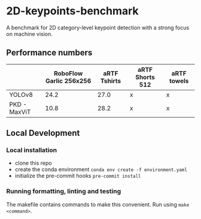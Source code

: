 # 2D-keypoints-benchmark
A benchmark for 2D category-level keypoint detection with a strong focus on machine vision.



## Performance numbers
|  | RoboFlow Garlic 256x256 | aRTF Tshirts | aRTF Shorts 512 | aRTF towels |
| --- | --- | --- | ---|  --- |
| YOLOv8 |24.2 |27.0 | x| x |
| PKD - MaxViT | 10.8 | 28.2 | x | x|


## Local Development

### Local installation

- clone this repo
- create the conda environment `conda env create -f environment.yaml`
- initialize the pre-commit hooks `pre-commit install`


### Running formatting, linting and testing
The makefile contains commands to make this convenient. Run using `make <command>`.